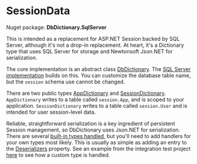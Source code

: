 # SessionData

Nuget package: **DbDictionary.SqlServer**

This is intended as a replacement for ASP.NET Session backed by SQL Server, although it's not a drop-in replacement. At heart, it's a  Dictionary type that uses SQL Server for storage and Newtonsoft Json.NET for serialization.

The core implementation is an abstract class [DbDictionary](https://github.com/adamosoftware/SessionData/blob/master/SessionData.SqlServer/DbDictionary.cs). The [SQL Server implementation](https://github.com/adamosoftware/SessionData/blob/master/SessionData.SqlServer/SqlServer/SqlServerDictionary.cs) builds on this. You can customize the database table name, but the `session` schema use cannot be changed.

There are two public types [AppDictionary](https://github.com/adamosoftware/SessionData/blob/master/SessionData.SqlServer/AppDictionary.cs) and [SessionDictionary](https://github.com/adamosoftware/SessionData/blob/master/SessionData.SqlServer/SessionDictionary.cs). `AppDictionary` writes to a table called `session.App`, and is scoped to your application. `SessionDictionary` writes to a table called `session.User` and is intended for user session-level data.

Reliable, straightforward serialization is a key ingredient of persistent Session management, so DbDictionary uses Json.NET for serialization. There are several [built-in types handled](https://github.com/adamosoftware/SessionData/blob/master/SessionData.SqlServer/DbDictionary.cs#L15), but you'll need to add handlers for your own types most likely. This is usually as simple as adding an entry to the [Deserializers](https://github.com/adamosoftware/SessionData/blob/master/SessionData.SqlServer/DbDictionary.cs#L51) property. See an example from the integration test project [here](https://github.com/adamosoftware/SessionData/blob/master/Tests/SqlServerDictionaryTests.cs#L110) to see how a custom type is handled.
